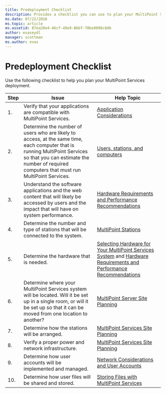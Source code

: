 ```yaml
---
title: Predeployment Checklist
description: Provides a checklist you can use to plan your MultiPoint Services deployment
ms.date: 07/22/2016
ms.topic: article
ms.assetid: 87ea20e4-46cf-49e9-86bf-70be9098c8db
author: evaseydl
manager: scottman
ms.author: evas
---
```

# Predeployment Checklist
Use the following checklist to help you plan your MultiPoint Services deployment.

|Step|Issue|Help Topic|
|--------|---------|--------------|
|1.|Verify that your applications are compatible with MultiPoint Services.|[Application Considerations](Application-Considerations.md)|
|2.|Determine the number of users who are likely to access, at the same time, each computer that is running MultiPoint Services so that you can estimate the number of required computers that must run MultiPoint Services.|[Users, stations, and computers](MultiPoint-services-Site-Planning.md#users-stations-and-computers)|
|3.|Understand the software applications and the web content that will likely be accessed by users and the impact that will have on system performance.|[Hardware Requirements and Performance Recommendations](hardware-and-performance-recommendations.md)|
|4.|Determine the number and type of stations that will be connected to the system.|[MultiPoint Stations](MultiPoint-services-Stations.md)|
|5.|Determine the hardware that is needed.|[Selecting Hardware for Your MultiPoint Services System](./select-hardware-mps.md) and [Hardware Requirements and Performance Recommendations](hardware-and-performance-recommendations.md)|
|6.|Determine where your MultiPoint Services system will be located. Will it be set up in a single room, or will it be set up so that it can be moved from one location to another?|[MultiPoint Server Site Planning](MultiPoint-services-Site-Planning.md)|
|7.|Determine how the stations will be arranged.|[MultiPoint Services Site Planning](MultiPoint-services-Site-Planning.md)|
|8.|Verify a proper power and network infrastructure.|[MultiPoint Services Site Planning](MultiPoint-services-Site-Planning.md)|
|9.|Determine how user accounts will be implemented and managed.|[Network Considerations and User Accounts](Network-Considerations-and-User-Accounts.md)|
|10.|Determine how user files will be shared and stored.|[Storing Files with MultiPoint Services](Storing-Files-with-MultiPoint-services.md)|